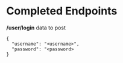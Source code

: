 # Completed Endpoints

**/user/login**
data to post
```
{
  "username": "<username>",
  "password": "<password>
}
```

